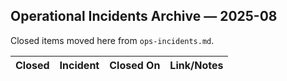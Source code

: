 ## Operational Incidents Archive — 2025-08

Closed items moved here from `ops-incidents.md`.

| Closed | Incident | Closed On | Link/Notes |
| --- | --- | --- | --- |

